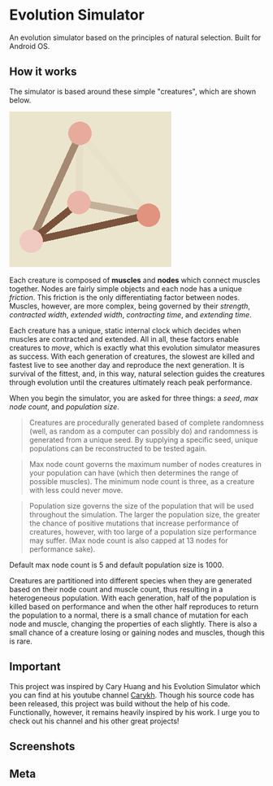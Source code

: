 # Evolution Simulator
An evolution simulator based on the principles of natural selection. Built for Android OS.

## How it works
The simulator is based around these simple "creatures", which are shown below.

![](creature.png)

Each creature is composed of **muscles** and **nodes** which connect muscles together. Nodes are fairly simple objects and each node has a unique *friction*. This friction is the only differentiating factor between nodes. Muscles, however, are more complex, being governed by their *strength*, *contracted width*, *extended width*, *contracting time*, and *extending time*.

Each creature has a unique, static internal clock which decides when muscles are contracted and extended. All in all, these factors enable creatures to *move*, which is exactly what this evolution simulator measures as success. With each generation of creatures, the slowest are killed and fastest live to see another day and reproduce the next generation. It is survival of the fittest, and, in this way, natural selection guides the creatures through evolution until the creatures ultimately reach peak performance.

When you begin the simulator, you are asked for three things: a *seed*, *max node count*, and *population size*.

> Creatures are procedurally generated based of complete randomness (well, as random as a computer can possibly do) and randomness is generated from a unique seed. By supplying a specific seed, unique populations can be reconstructed to be tested again. 

> Max node count governs the maximum number of nodes creatures in your population can have (which then determines the range of possible muscles). The minimum node count is three, as a creature with less could never move. 

> Population size governs the size of the population that will be used throughout the simulation. The larger the population size, the greater the chance of positive mutations that increase performance of creatures, however, with too large of a population size performance may suffer. (Max node count is also capped at 13 nodes for performance sake).

Default max node count is 5 and default population size is 1000.

Creatures are partitioned into different species when they are generated based on their node count and muscle count, thus resulting in a heterogeneous population. With each generation, half of the population is killed based on performance and when the other half reproduces to return the population to a normal, there is a small chance of mutation for each node and muscle, changing the properties of each slightly. There is also a small chance of a creature losing or gaining nodes and muscles, though this is rare.

## Important

This project was inspired by Cary Huang and his Evolution Simulator which you can find at his youtube channel [Carykh](https://www.youtube.com/user/carykh). Though his source code has been released, this project was build without the help of his code. Functionally, however, it remains heavily inspired by his work. I urge you to check out his channel and his other great projects!

## Screenshots

## Meta


